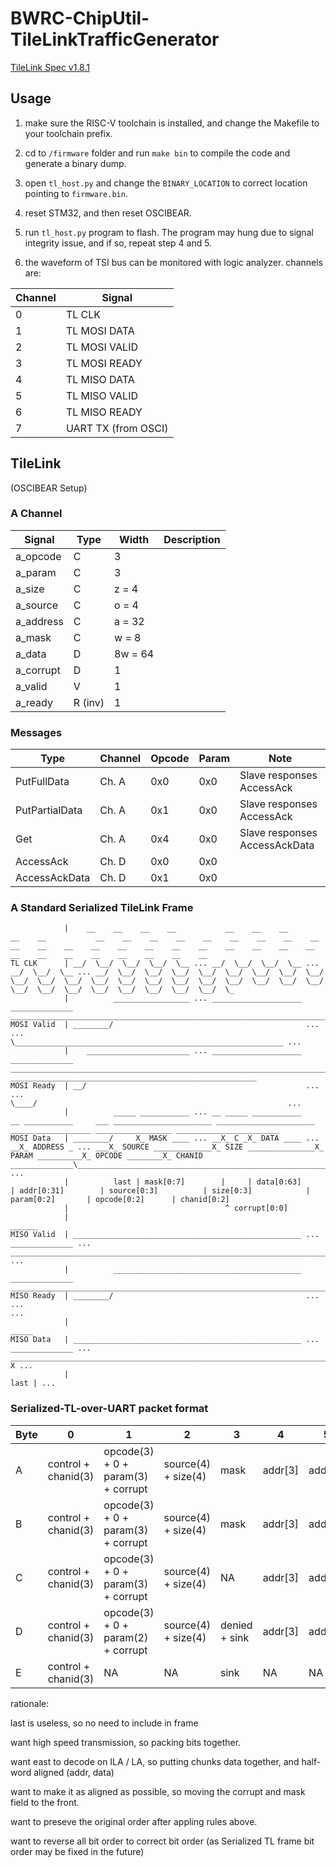# BWRC-ChipUtil-TileLinkTrafficGenerator

[TileLink Spec v1.8.1](https://starfivetech.com/uploads/tilelink_spec_1.8.1.pdf)

## Usage

1. make sure the RISC-V toolchain is installed, and change the Makefile to your toolchain prefix.

2. cd to `/firmware` folder and run `make bin` to compile the code and generate a binary dump.

3. open `tl_host.py` and change the `BINARY_LOCATION` to correct location pointing to `firmware.bin`.

4. reset STM32, and then reset OSCIBEAR.

5. run `tl_host.py` program to flash. The program may hung due to signal integrity issue, and if so, repeat step 4 and 5.

6. the waveform of TSI bus can be monitored with logic analyzer. channels are:

| Channel | Signal        |
| ------- | ------------- |
| 0       | TL CLK        |
| 1       | TL MOSI DATA  |
| 2       | TL MOSI VALID |
| 3       | TL MOSI READY |
| 4       | TL MISO DATA  |
| 5       | TL MISO VALID |
| 6       | TL MISO READY |
| 7       | UART TX (from OSCI) |


## TileLink

(OSCIBEAR Setup)

### A Channel

| Signal    | Type    | Width | Description |
| --------- | ------- | ----- | -------- |
| a_opcode  | C       | 3       | |
| a_param   | C       | 3       | |
| a_size    | C       | z = 4   | |
| a_source  | C       | o = 4   | |
| a_address | C       | a = 32  | |
| a_mask    | C       | w = 8   | |
| a_data    | D       | 8w = 64 | |
| a_corrupt | D       | 1       | |
| a_valid   | V       | 1       | |
| a_ready   | R (inv) | 1       | |

### Messages

| Type            | Channel | Opcode | Param | Note                           |
| --------------- | ------- | ------ | ----- | ------------------------------ |
| PutFullData     | Ch. A   | 0x0    | 0x0   | Slave responses AccessAck      |
| PutPartialData  | Ch. A   | 0x1    | 0x0   | Slave responses AccessAck      |
| Get             | Ch. A   | 0x4    | 0x0   | Slave responses AccessAckData  |
| AccessAck       | Ch. D   | 0x0    | 0x0   |                                |
| AccessAckData   | Ch. D   | 0x1    | 0x0   |                                |


### A Standard Serialized TileLink Frame

```
            |    __    __    __    __           __    __    __           __    __           __    __    __    __    __    __    __    __    __    __    __    __    __    __    __    __    __    __    __    __    __    __    __    __    __    __    __    __    __   
TL CLK      | __/  \__/  \__/  \__/  \__ ... __/  \__/  \__/  \__ ... __/  \__/  \__ ... __/  \__/  \__/  \__/  \__/  \__/  \__/  \__/  \__/  \__/  \__/  \__/  \__/  \__/  \__/  \__/  \__/  \__/  \__/  \__/  \__/  \__/  \__/  \__/  \__/  \__/  \__/  \__/  \__/  \_
            |          _________________ ... ____________________     ______________     ______________________________________________________________________________________________________________
MOSI Valid  | ________/                                           ...                ...                                                                                                               \____________________________________________________________ ...
            |    _______________________ ... ____________________     ______________     ______________________________________________________________________________________________________________      _______________________________________________________
MOSI Ready  | __/                                                 ...                ...                                                                                                               \____/                                                        ...
            |          _____ ___________ ... __ _____ ___________     __ ___________     ___ ______________________ ______________________ __________________ _________________ _______________________
MOSI Data   | ________/     X_ MASK ____ ... __X_ C _X_ DATA ____ ... __X_ ADDRESS _ ... ___X_ SOURCE _____________X_ SIZE _______________X_ PARAM __________X_ OPCODE ________X_ CHANID ______________\____________________________________________________________ ...
            |          last | mask[0:7]        |     | data[0:63]       | addr[0:31]        | source[0:3]          | size[0:3]            | param[0:2]       | opcode[0:2]      | chanid[0:2]
            |                                   ^ corrupt[0:0]
            |                                                                                                                                                                                                                                                 ______
MISO Valid  | ___________________________________________________ ... ______________ ... ____________________________________________________________________________________________________________________________________________________________________/       ...
            |          __________________________________________     ______________     ___________________________________________________________________________________________________________________________________________________________________________
MISO Ready  | ________/                                           ...                ...                                                                                                                                                                             ...
            |                                                                                                                                                                                                                                                 _____
MISO Data   | ___________________________________________________ ... ______________ ... ____________________________________________________________________________________________________________________________________________________________________/     X ...
            |                                                                                                                                                                                                                                                 last | ...
```


### Serialized-TL-over-UART packet format

| Byte | 0                   | 1                                  | 2                   | 3             | 4       | 5       | 6       | 7       | 8       | 9       | 10           | 11       | 12      | 13      | 14      | 15      |
| ---- | ------------------- | ---------------------------------- | ------------------- | ------------- | ------- | ------- | ------- | ------- | ------- | ------- | ------------ | -------- | ------- | ------- | ------- | ------- |
| A    | control + chanid(3) | opcode(3) + 0 + param(3) + corrupt | source(4) + size(4) | mask          | addr[3] | addr[2] | addr[1] | addr[0] | data[7] | data[6] | data[5] | data[4]  | data[3] | data[2] | data[1] | data[0] |
| B    | control + chanid(3) | opcode(3) + 0 + param(3) + corrupt | source(4) + size(4) | mask          | addr[3] | addr[2] | addr[1] | addr[0] | data[7] | data[6] | data[5] | data[4]  | data[3] | data[2] | data[1] | data[0] |
| C    | control + chanid(3) | opcode(3) + 0 + param(3) + corrupt | source(4) + size(4) | NA            | addr[3] | addr[2] | addr[1] | addr[0] | data[7] | data[6] | data[5] | data[4]  | data[3] | data[2] | data[1] | data[0] |
| D    | control + chanid(3) | opcode(3) + 0 + param(2) + corrupt | source(4) + size(4) | denied + sink | addr[3] | addr[2] | addr[1] | addr[0] | data[7] | data[6] | data[5] | data[4]  | data[3] | data[2] | data[1] | data[0] |
| E    | control + chanid(3) | NA                                 | NA                  | sink          | NA      | NA      | NA      | NA      | NA      | NA      | NA           | NA       | NA      | NA      | NA      | NA      |

rationale: 

last is useless, so no need to include in frame

want high speed transmission, so packing bits together.

want east to decode on ILA / LA, so putting chunks data together, and half-word aligned (addr, data)

want to make it as aligned as possible, so moving the corrupt and mask field to the front.

want to preseve the original order after appling rules above.

want to reverse all bit order to correct bit order (as Serialized TL frame bit order may be fixed in the future)
